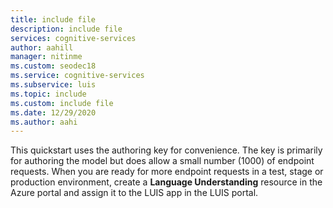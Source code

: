 ```yaml
---
title: include file
description: include file 
services: cognitive-services
author: aahill
manager: nitinme
ms.custom: seodec18
ms.service: cognitive-services
ms.subservice: luis
ms.topic: include
ms.custom: include file
ms.date: 12/29/2020
ms.author: aahi
---
```


This quickstart uses the authoring key for convenience. The key is primarily for authoring the model but does allow a small number (1000) of endpoint requests. When you are ready for more endpoint requests in a test, stage or production environment, create a **Language Understanding** resource in the Azure portal and assign it to the LUIS app in the LUIS portal. 
